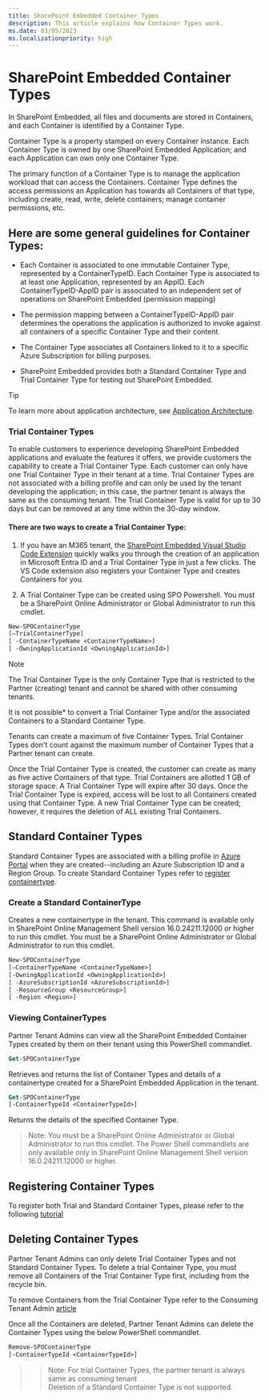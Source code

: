 ```yaml
---
title: SharePoint Embedded Container Types
description: This article explains how Container Types work.
ms.date: 03/05/2023
ms.localizationpriority: high
---
```

 
# SharePoint Embedded Container Types

In SharePoint Embedded, all files and documents are stored in Containers, and each Container is identified by a Container Type.

Container Type is a property stamped on every Container instance. Each Container Type is owned by one SharePoint Embedded Application; and each Application can own only one Container Type.

The primary function of a Container Type is to manage the application workload that can access the Containers. Container Type defines the access permissions an Application has towards all Containers of that type, including create, read, write, delete containers; manage container permissions, etc.

## Here are some general guidelines for Container Types:

- Each Container is associated to one immutable Container Type, represented by a ContainerTypeID. Each Container Type is associated to at least one Application, represented by an AppID. Each ContainerTypeID-AppID pair is associated to an independent set of operations on SharePoint Embedded (permission mapping)

- The permission mapping between a ContainerTypeID-AppID pair determines the operations the application is authorized to invoke against all containers of a specific Container Type and their content.

- The Container Type associates all Containers linked to it to a specific Azure Subscription for billing purposes.

- SharePoint Embedded provides both a Standard Container Type and Trial Container Type for testing out SharePoint Embedded.
> [!TIP]
> To learn more about application architecture, see [Application Architecture](./app-architecture.md).


 
### Trial Container Types
To enable customers to experience developing SharePoint Embedded applications and evaluate the features it offers, we provide customers the capability to create a Trial Container Type. Each customer can only have one Trial Container Type in their tenant at a time. Trial Container Types are not associated with a billing profile and can only be used by the tenant developing the application; in this case, the partner tenant is always the same as the consuming tenant. The Trial Container Type is valid for up to 30 days but can be removed at any time within the 30-day window.

#### There are two ways to create a Trial Container Type:

1. If you have an M365 tenant, the [SharePoint Embedded Visual Studio Code Extension](https://techcommunity.microsoft.com/t5/sharepoint-embedded-blog/introducing-the-sharepoint-embedded-visual-studio-code-extension/ba-p/4040723) quickly walks you through the creation of an application in Microsoft Entra ID and a Trial Container Type in just a few clicks. The VS Code extension also registers your Container Type and creates Containers for you.

2. A Trial Container Type can be created using SPO Powershell. You must be a SharePoint Online Administrator or Global Administrator to run this cmdlet.
   
```ps
New-SPOContainerType
[–TrialContainerType]
[ -ContainerTypeName <ContainerTypeName>]
[ -OwningApplicationId <OwningApplicationId>]
```


> [!NOTE]
> The Trial Container Type is the only Container Type that is restricted to the Partner (creating) tenant and cannot be shared with other consuming tenants.
> 
> It is not possible* to convert a Trial Container Type and/or the associated Containers to a Standard Container Type.

Tenants can create a maximum of five Container Types. Trial Container Types don't count against the maximum number of Container Types that a Partner tenant can create.

Once the Trial Container Type is created, the customer can create as many as five active Containers of that type. Trial Containers are allotted 1 GB of storage space. A Trial Container Type will expire after 30 days. Once the Trial Container Type is expired, access will be lost to all Containers created using that Container Type. A new Trial Container Type can be created; however, it requires the deletion of ALL existing Trial Containers.

## Standard Container Types
Standard Container Types are associated with a billing profile in [Azure Portal](portal.azure.com) when they are created--including an Azure Subscription ID and a Region Group. To create Standard Container Types refer to [register containertype](bing.com).

### Create a Standard ContainerType

Creates a new containertype in the tenant. This command is available only in SharePoint Online Management Shell version 16.0.24211.12000 or higher to run this cmdlet. You must be a SharePoint Online Administrator or Global Administrator to run this cmdlet. 

```ps
New-SPOContainerType
[–ContainerTypeName <ContainerTypeName>]
[-OwningApplicationId <OwningApplicationId>]
[ -AzureSubscriptionId <AzureSubscriptionId>]
[ -ResourceGroup <ResourceGroup>]
[ -Region <Region>]
```


### Viewing ContainerTypes
Partner Tenant Admins can view all the SharePoint Embedded Container Types created by them on their tenant using this PowerShell commandlet.

```ps
Get-SPOContainerType   
```
Retrieves and returns the list of Container Types and details of a containertype created for a SharePoint Embedded Application in the tenant. 


```ps
Get-SPOContainerType  
[-ContainerTypeId <ContainerTypeId>] 
```
Returns the details of the specified Container Type.


> Note: You must be a SharePoint Online Administrator or Global Administrator to run this cmdlet. The Power Shell commandlets are only available only in SharePoint Online Management Shell version 16.0.24211.12000 or higher. 

## Registering Container Types
To register both Trial and Standard Container Types, please refer to the following [tutorial](../../tutorials/register-containertype.md)


## Deleting Container Types

Partner Tenant Admins can only delete Trial Container Types and not Standard Container Types. To delete a trial Container Type, you must remove all Containers of the Trial Container Type first, including from the recycle bin. 

To remove Containers from the Trial Container Type refer to the Consuming Tenant Admin [article](https://learn.microsoft.com/en-us/sharepoint/dev/embedded/concepts/admin-exp/cta#delete-containers)


Once all the Containers are deleted, Partner Tenant Admins can delete the Container Types using the below PowerShell commandlet.

```ps
Remove-SPOContainerType
[-ContainerTypeId <ContainerTypeId>]
```
> > Note:
>  For trial Container Types, the partner tenant is always same as consuming tenant  
>  Deletion of a Standard Container Type is not supported.
